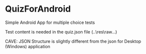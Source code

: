 # QuizForAndroid

Simple Android App for multiple choice tests

Test content is needed in the quiz.json file (..\res\raw\...)

CAVE: JSON Structure is slightly different from the json for Desktop (Windows) application

